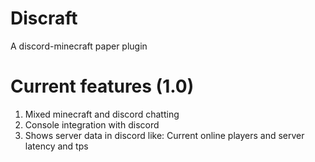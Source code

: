 # Discraft
A discord-minecraft paper plugin

# Current features (1.0)
1. Mixed minecraft and discord chatting
2. Console integration with discord
3. Shows server data in discord like: Current online players and server latency and tps
   
